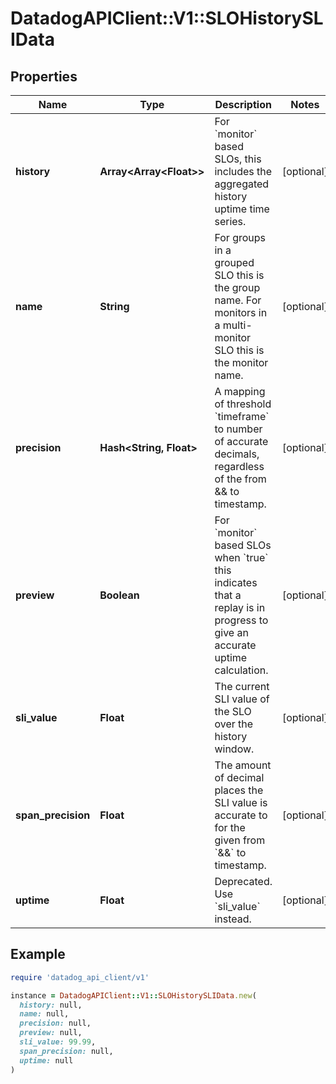 # DatadogAPIClient::V1::SLOHistorySLIData

## Properties

| Name | Type | Description | Notes |
| ---- | ---- | ----------- | ----- |
| **history** | **Array&lt;Array&lt;Float&gt;&gt;** | For &#x60;monitor&#x60; based SLOs, this includes the aggregated history uptime time series. | [optional] |
| **name** | **String** | For groups in a grouped SLO this is the group name. For monitors in a multi-monitor SLO this is the monitor name. | [optional] |
| **precision** | **Hash&lt;String, Float&gt;** | A mapping of threshold &#x60;timeframe&#x60; to number of accurate decimals, regardless of the from &amp;&amp; to timestamp. | [optional] |
| **preview** | **Boolean** | For &#x60;monitor&#x60; based SLOs when &#x60;true&#x60; this indicates that a replay is in progress to give an accurate uptime calculation. | [optional] |
| **sli_value** | **Float** | The current SLI value of the SLO over the history window. | [optional] |
| **span_precision** | **Float** | The amount of decimal places the SLI value is accurate to for the given from &#x60;&amp;&amp;&#x60; to timestamp. | [optional] |
| **uptime** | **Float** | Deprecated. Use &#x60;sli_value&#x60; instead. | [optional] |

## Example

```ruby
require 'datadog_api_client/v1'

instance = DatadogAPIClient::V1::SLOHistorySLIData.new(
  history: null,
  name: null,
  precision: null,
  preview: null,
  sli_value: 99.99,
  span_precision: null,
  uptime: null
)
```

